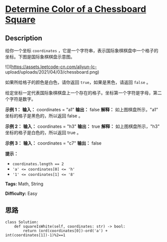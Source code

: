 # [Determine Color of a Chessboard Square][title]

## Description

给你一个坐标 `coordinates` ，它是一个字符串，表示国际象棋棋盘中一个格子的坐标。下图是国际象棋棋盘示意图。

![](https://assets.leetcode-cn.com/aliyun-lc-
upload/uploads/2021/04/03/chessboard.png)

如果所给格子的颜色是白色，请你返回 `true`，如果是黑色，请返回 `false` 。

给定坐标一定代表国际象棋棋盘上一个存在的格子。坐标第一个字符是字母，第二个字符是数字。

**示例 1：**
            **输入：** coordinates = "a1"    **输出：** false    **解释：** 如上图棋盘所示，"a1" 坐标的格子是黑色的，所以返回 false 。    

**示例 2：**
            **输入：** coordinates = "h3"    **输出：** true    **解释：** 如上图棋盘所示，"h3" 坐标的格子是白色的，所以返回 true 。    

**示例 3：**
            **输入：** coordinates = "c7"    **输出：** false    

**提示：**

  * `coordinates.length == 2`
  * `'a' <= coordinates[0] <= 'h'`
  * `'1' <= coordinates[1] <= '8'`


**Tags:** Math, String

**Difficulty:** Easy

## 思路

``` python3
class Solution:
    def squareIsWhite(self, coordinates: str) -> bool:
        return (ord(coordinates[0])-ord('a') + int(coordinates[1])-1)%2==1
```

[title]: https://leetcode-cn.com/problems/determine-color-of-a-chessboard-square
